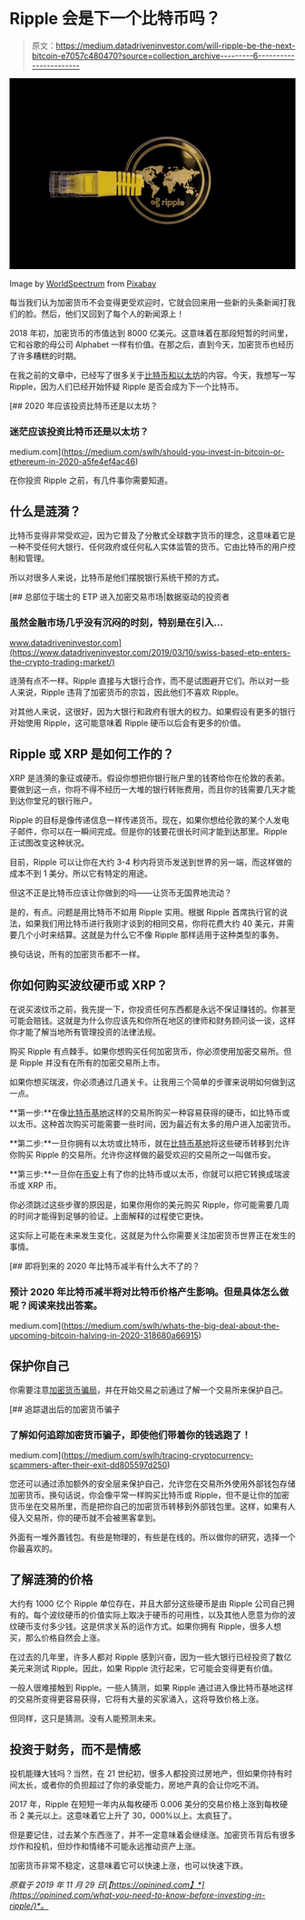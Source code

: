 # Ripple 会是下一个比特币吗？

> 原文：<https://medium.datadriveninvestor.com/will-ripple-be-the-next-bitcoin-e7057c480470?source=collection_archive---------6----------------------->

![](img/dfddf73d7f0e75abab6b1dfcc3576b31.png)

Image by [WorldSpectrum](https://pixabay.com/users/WorldSpectrum-7691421/?utm_source=link-attribution&utm_medium=referral&utm_campaign=image&utm_content=3424779) from [Pixabay](https://pixabay.com/?utm_source=link-attribution&utm_medium=referral&utm_campaign=image&utm_content=3424779)

每当我们认为加密货币不会变得更受欢迎时，它就会回来用一些新的头条新闻打我们的脸。然后，他们又回到了每个人的新闻源上！

2018 年初，加密货币的市值达到 8000 亿美元。这意味着在那段短暂的时间里，它和谷歌的母公司 Alphabet 一样有价值。在那之后，直到今天，加密货币也经历了许多糟糕的时期。

在我之前的文章中，已经写了很多关于[比特币和以太坊](https://opinined.com/bitcoin-versus-ethereum-an-in-depth-analysis/)的内容。今天，我想写一写 Ripple，因为人们已经开始怀疑 Ripple 是否会成为下一个比特币。

[](https://medium.com/swlh/should-you-invest-in-bitcoin-or-ethereum-in-2020-a5fe4ef4ac46) [## 2020 年应该投资比特币还是以太坊？

### 迷茫应该投资比特币还是以太坊？

medium.com](https://medium.com/swlh/should-you-invest-in-bitcoin-or-ethereum-in-2020-a5fe4ef4ac46) 

在你投资 Ripple 之前，有几件事你需要知道。

## 什么是涟漪？

比特币变得非常受欢迎，因为它普及了分散式全球数字货币的理念，这意味着它是一种不受任何大银行、任何政府或任何私人实体监管的货币。它由比特币的用户控制和管理。

所以对很多人来说，比特币是他们摆脱银行系统干预的方式。

[](https://www.datadriveninvestor.com/2019/03/10/swiss-based-etp-enters-the-crypto-trading-market/) [## 总部位于瑞士的 ETP 进入加密交易市场|数据驱动的投资者

### 虽然金融市场几乎没有沉闷的时刻，特别是在引入…

www.datadriveninvestor.com](https://www.datadriveninvestor.com/2019/03/10/swiss-based-etp-enters-the-crypto-trading-market/) 

涟漪有点不一样。Ripple 直接与大银行合作，而不是试图避开它们。所以对一些人来说，Ripple 违背了加密货币的宗旨，因此他们不喜欢 Ripple。

对其他人来说，这很好，因为大银行和政府有很大的权力。如果假设有更多的银行开始使用 Ripple，这可能意味着 Ripple 硬币以后会有更多的价值。

## Ripple 或 XRP 是如何工作的？

XRP 是涟漪的象征或硬币。假设你想把你银行账户里的钱寄给你在伦敦的表弟。要做到这一点，你将不得不经历一大堆的银行转账费用，而且你的钱需要几天才能到达你堂兄的银行账户。

Ripple 的目标是像传递信息一样传递货币。现在，如果你想给伦敦的某个人发电子邮件，你可以在一瞬间完成。但是你的钱要花很长时间才能到达那里。Ripple 正试图改变这种状况。

目前，Ripple 可以让你在大约 3-4 秒内将货币发送到世界的另一端，而这样做的成本不到 1 美分。所以它有特定的用途。

但这不正是比特币应该让你做到的吗——让货币无国界地流动？

是的，有点。问题是用比特币不如用 Ripple 实用。根据 Ripple 首席执行官的说法，如果我们用比特币进行我刚才谈到的相同交易，你将花费大约 40 美元，并需要几个小时来结算。这就是为什么它不像 Ripple 那样适用于这种类型的事务。

换句话说，所有的加密货币都不一样。

## 你如何购买波纹硬币或 XRP？

在说买波纹币之前，我先提一下，你投资任何东西都是永远不保证赚钱的。你甚至可能会赔钱。这就是为什么你应该先和你所在地区的律师和财务顾问谈一谈，这样你才能了解当地所有管理投资的法律法规。

购买 Ripple 有点棘手。如果你想购买任何加密货币，你必须使用加密交易所。但是 Ripple 并没有在所有的加密交易所上市。

如果你想买瑞波，你必须通过几道关卡。让我用三个简单的步骤来说明如何做到这一点。

**第一步:**在像[比特币基地](https://www.coinbase.com/)这样的交易所购买一种容易获得的硬币，如比特币或以太币。这种首次购买可能需要一些时间，因为最近有太多的用户进入加密货币。

**第二步:**一旦你拥有以太坊或比特币，就在[比特币基地](https://www.coinbase.com/)将这些硬币转移到允许你购买 Ripple 的交易所。允许你这样做的最受欢迎的交易所之一叫做币安。

**第三步:**一旦你在[币安](https://www.binance.com/en)上有了你的比特币或以太币，你就可以把它转换成瑞波币或 XRP 币。

你必须跳过这些步骤的原因是，如果你用你的美元购买 Ripple，你可能需要几周的时间才能得到足够的验证。上面解释的过程使它更快。

这实际上可能在未来发生变化，这就是为什么你需要关注加密货币世界正在发生的事情。

[](https://medium.com/swlh/whats-the-big-deal-about-the-upcoming-bitcoin-halving-in-2020-318680a66915) [## 即将到来的 2020 年比特币减半有什么大不了的？

### 预计 2020 年比特币减半将对比特币价格产生影响。但是具体怎么做呢？阅读来找出答案。

medium.com](https://medium.com/swlh/whats-the-big-deal-about-the-upcoming-bitcoin-halving-in-2020-318680a66915) 

## 保护你自己

你需要注意[加密货币骗局](https://opinined.com/the-fear-of-cryptocurrency-scams/)，并在开始交易之前通过了解一个交易所来保护自己。

[](https://medium.com/swlh/tracing-cryptocurrency-scammers-after-their-exit-dd805597d250) [## 追踪退出后的加密货币骗子

### 了解如何追踪加密货币骗子，即使他们带着你的钱逃跑了！

medium.com](https://medium.com/swlh/tracing-cryptocurrency-scammers-after-their-exit-dd805597d250) 

您还可以通过添加额外的安全层来保护自己，允许您在交易所外使用外部钱包存储加密货币。换句话说，你会像平常一样购买比特币或 Ripple，但不是让你的加密货币坐在交易所里，而是把你自己的加密货币转移到外部钱包里。这样，如果有人侵入交易所，你的硬币就不会被黑客拿到。

外面有一堆外置钱包。有些是物理的，有些是在线的。所以做你的研究，选择一个你最喜欢的。

## 了解涟漪的价格

大约有 1000 亿个 Ripple 单位存在，并且大部分这些硬币是由 Ripple 公司自己拥有的。每个波纹硬币的价值实际上取决于硬币的可用性，以及其他人愿意为你的波纹硬币支付多少钱。这是供求关系的运作方式。如果你拥有 Ripple，很多人想买，那么价格自然会上涨。

在过去的几年里，许多人都对 Ripple 感到兴奋，因为一些大银行已经投资了数亿美元来测试 Ripple。因此，如果 Ripple 流行起来，它可能会变得更有价值。

一般人很难接触到 Ripple。一些人猜测，如果 Ripple 通过进入像比特币基地这样的交易所变得更容易获得，它将有大量的买家涌入，这将导致价格上涨。

但同样，这只是猜测。没有人能预测未来。

## 投资于财务，而不是情感

投机能赚大钱吗？当然，在 21 世纪初，很多人都投资过房地产，但如果你持有时间太长，或者你的负担超过了你的承受能力，房地产真的会让你吃不消。

2017 年，Ripple 在短短一年内从每枚硬币 0.006 美分的交易价格上涨到每枚硬币 2 美元以上。这意味着它上升了 30，000%以上。太疯狂了。

但是要记住，过去某个东西涨了，并不一定意味着会继续涨。加密货币背后有很多炒作和投机，但炒作和情绪不可能永远推动资产上涨。

加密货币非常不稳定，这意味着它可以快速上涨，也可以快速下跌。

*原载于 2019 年 11 月 29 日*[*【https://opinined.com】*](https://opinined.com/what-you-need-to-know-before-investing-in-ripple/)*。*